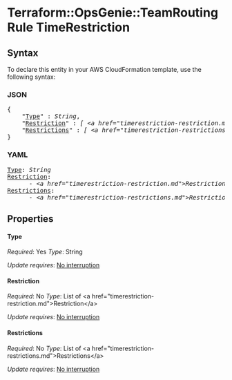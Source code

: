 # Terraform::OpsGenie::TeamRoutingRule TimeRestriction

## Syntax

To declare this entity in your AWS CloudFormation template, use the following syntax:

### JSON

<pre>
{
    "<a href="#type" title="Type">Type</a>" : <i>String</i>,
    "<a href="#restriction" title="Restriction">Restriction</a>" : <i>[ &lt;a href=&#34;timerestriction-restriction.md&#34;&gt;Restriction&lt;/a&gt;, ... ]</i>,
    "<a href="#restrictions" title="Restrictions">Restrictions</a>" : <i>[ &lt;a href=&#34;timerestriction-restrictions.md&#34;&gt;Restrictions&lt;/a&gt;, ... ]</i>
}
</pre>

### YAML

<pre>
<a href="#type" title="Type">Type</a>: <i>String</i>
<a href="#restriction" title="Restriction">Restriction</a>: <i>
      - &lt;a href=&#34;timerestriction-restriction.md&#34;&gt;Restriction&lt;/a&gt;</i>
<a href="#restrictions" title="Restrictions">Restrictions</a>: <i>
      - &lt;a href=&#34;timerestriction-restrictions.md&#34;&gt;Restrictions&lt;/a&gt;</i>
</pre>

## Properties

#### Type

_Required_: Yes
_Type_: String

_Update requires_: [No interruption](https://docs.aws.amazon.com/AWSCloudFormation/latest/UserGuide/using-cfn-updating-stacks-update-behaviors.html#update-no-interrupt)

#### Restriction

_Required_: No
_Type_: List of &lt;a href=&#34;timerestriction-restriction.md&#34;&gt;Restriction&lt;/a&gt;

_Update requires_: [No interruption](https://docs.aws.amazon.com/AWSCloudFormation/latest/UserGuide/using-cfn-updating-stacks-update-behaviors.html#update-no-interrupt)

#### Restrictions

_Required_: No
_Type_: List of &lt;a href=&#34;timerestriction-restrictions.md&#34;&gt;Restrictions&lt;/a&gt;

_Update requires_: [No interruption](https://docs.aws.amazon.com/AWSCloudFormation/latest/UserGuide/using-cfn-updating-stacks-update-behaviors.html#update-no-interrupt)

